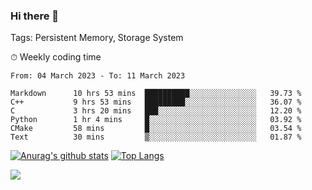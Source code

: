 ### Hi there 👋

Tags: Persistent Memory, Storage System

<!--

[![Anurag's github stats](https://github-readme-stats.vercel.app/api?username=wwyf)](https://github.com/anuraghazra/github-readme-stats)

[![Anurag's github stats](https://github-readme-stats.vercel.app/api?username=wwyf&count_private=true)](https://github.com/anuraghazra/github-readme-stats)


[![Top Langs](https://github-readme-stats.vercel.app/api/top-langs/?username=wwyf&count_private=true&&hide=jupyter%20notebook,html)](https://github.com/anuraghazra/github-readme-stats)



-->


⏱ Weekly coding time

<!--START_SECTION:waka-->

```text
From: 04 March 2023 - To: 11 March 2023

Markdown      10 hrs 53 mins  ██████████░░░░░░░░░░░░░░░   39.73 %
C++           9 hrs 53 mins   █████████░░░░░░░░░░░░░░░░   36.07 %
C             3 hrs 20 mins   ███░░░░░░░░░░░░░░░░░░░░░░   12.20 %
Python        1 hr 4 mins     █░░░░░░░░░░░░░░░░░░░░░░░░   03.92 %
CMake         58 mins         █░░░░░░░░░░░░░░░░░░░░░░░░   03.54 %
Text          30 mins         ▒░░░░░░░░░░░░░░░░░░░░░░░░   01.87 %
```

<!--END_SECTION:waka-->



[![Anurag's github stats](https://github-readme-stats.vercel.app/api?username=wwyf&count_private=true&show_icons=true&hide_border=true)](https://github.com/anuraghazra/github-readme-stats) [![Top Langs](https://github-readme-stats.vercel.app/api/top-langs/?username=wwyf&count_private=true&hide=jupyter%20notebook,html,OpenEdge%20ABL&langs_count=10&layout=compact&hide_border=true)](https://github.com/anuraghazra/github-readme-stats)

<!--

[![willianrod's wakatime stats](https://github-readme-stats.vercel.app/api/wakatime?username=wwyf)](https://github.com/anuraghazra/github-readme-stats)


-->

![](https://hit.yhype.me/github/profile?user_id=23121291)

